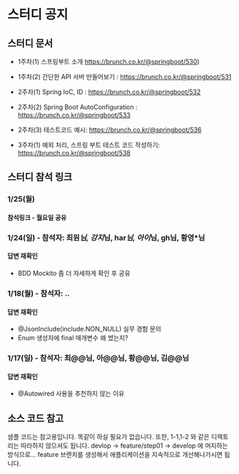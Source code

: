 # 스터디 공지



## 스터디 문서

- 1주차(1) 스프링부트 소개 https://brunch.co.kr/@springboot/530)
- 1주차(2) 간단한 API 서버 만들어보기 : https://brunch.co.kr/@springboot/531

- 2주차(1) Spring IoC, ID : https://brunch.co.kr/@springboot/532
- 2주차(2) Spring Boot AutoConfiguration : https://brunch.co.kr/@springboot/533
- 2주차(3) 테스트코드 예시: https://brunch.co.kr/@springboot/536

- 3주차(1) 예외 처리, 스프링 부트 테스트 코드 작성하기: https://brunch.co.kr/@springboot/538

## 스터디 참석 링크  


### 1/25(월) 
#### 참석링크 - 월요일 공유

### 1/24(일) - 참석자: 최원*님, 강지*님, har***님, 아이*님, gh**님, 황영*님
#### 답변 재확인 
  - BDD Mockito 좀 더 자세하게 확인 후 공유
  

### 1/18(월) - 참석자: ..
#### 답변 재확인
  - @JsonInclude(include.NON_NULL) 실무 경험 문의
  - Enum 생성자에 final 매개변수 왜 썼는지? 

### 1/17(일) - 참석자: 최@@님, 아@@님, 황@@님, 김@@님
#### 답변 재확인
  - @Autowired 사용을 추천하지 않는 이유


## 소스 코드 참고

샘플 코드는 참고용입니다. 똑같이 하실 필요가 없습니다. 또한, 1-1,1-2 와 같은 디렉토리는 따라하지 않으셔도 됩니다. devlop -> feature/step01 -> develop 에 머지하는 방식으로... feature 브랜치를 생성해서 애플리케이션을 지속적으로 개선해나가시면 됩니다. 
